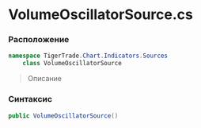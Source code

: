 
# VolumeOscillatorSource.cs
### Расположение
```csharp
namespace TigerTrade.Chart.Indicators.Sources  
    class VolumeOscillatorSource
```

> Описание

### Синтаксис
```csharp
public VolumeOscillatorSource()
```
